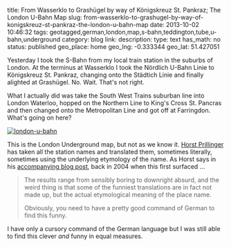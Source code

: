 title: From Wasserklo to Grashügel by way of Königskreuz St. Pankraz; The London U-Bahn Map
slug: from-wasserklo-to-grashugel-by-way-of-konigskreuz-st-pankraz-the-london-u-bahn-map
date: 2013-10-02 10:46:32
tags: geotagged,german,london,map,s-bahn,teddington,tube,u-bahn,underground
category: blog
link: 
description: 
type: text
has_math: no
status: published
geo_place: home
geo_lng: -0.333344
geo_lat: 51.427051

Yesterday I took the S-Bahn from my local train station in the suburbs of London. At the terminus at Wasserklo I took the Nördlich U-Bahn Linie to Königskreuz St. Pankraz, changing onto the Städtich Linie and finally alighted at Grashügel. No. Wait. That's not right.

What I actually did was take the South West Trains suburban line into London Waterloo, hopped on the Northern Line to King's Cross St. Pancras and then changed onto the Metropolitan Line and got off at Farringdon. What's going on here?

<!-- TEASER_END -->

[![london-u-bahn](/wp-content/uploads/2013/10/london-u-bahn-1024x702.png)](/wp-content/uploads/2013/10/london-u-bahn.png "/wp-content/uploads/2013/10/london-u-bahn.png")

This is the London Underground map, but not as we know it. [Horst Prillinger](http://www.aardvark.at/ "http://www.aardvark.at/") has taken all the station names and translated them, sometimes literally, sometimes using the underlying etymology of the name. As Horst says in his [accompanying blog post](http://homepage.univie.ac.at/horst.prillinger/metro/m/londonundergroundmapgerman.html "http://homepage.univie.ac.at/horst.prillinger/metro/m/londonundergroundmapgerman.html"), back in 2004 when this first surfaced ...




> The results range from sensibly boring to downright absurd, and the weird thing is that some of the funniest translations are in fact not made up, but the actual etymological meaning of the place name.
> 
> Obviously, you need to have a pretty good command of German to find this funny.



I have only a cursory command of the German language but I was still able to find this clever *and* funny in equal measures.



